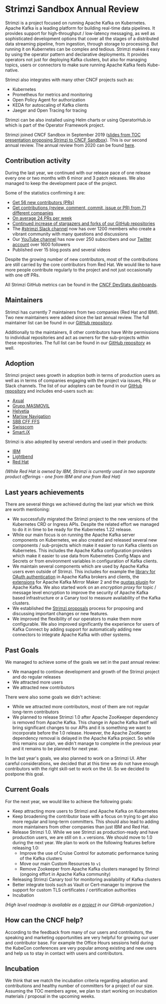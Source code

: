 # Strimzi Sandbox Annual Review

Strimzi is a project focused on running Apache Kafka on Kubernetes. Apache Kafka is a leading platform for building real-time data pipelines. It provides support for high-throughput / low-latency messaging, as well as sophisticated development options that cover all the stages of a distributed data streaming pipeline, from ingestion, through storage to processing. But running it on Kubernetes can be complex and tedious. Strimzi makes it easy by using the operator pattern and declarative deployments. It provides operators not just for deploying Kafka clusters, but also for managing topics, users or connectors to make sure running Apache Kafka feels Kube-native.

Strimzi also integrates with many other CNCF projects such as:
* Kubernetes
* Prometheus for metrics and monitoring
* Open Policy Agent for authorization
* KEDA for autoscaling of Kafka clients
* Jaeger and Open Tracing for tracing

Strimzi can be also installed using Helm charts or using OperatorHub.io which is part of the Operator Framework project.

Strimzi joined CNCF Sandbox in September 2019 ([slides from TOC presentation proposing Strimzi to CNCF Sandbox](https://docs.google.com/presentation/d/1bijEpuwaaa6jR1D5PAjyW731-j6Xc1TFHJuUh_FwwK8/edit#slide=id.g5628e016b1_46_346)). This is our second annual review. The annual review from 2020 can be found [here](https://github.com/cncf/toc/blob/main/reviews/2020-strimzi-annual.md).

## Contribution activity

During the last year, we continued with our release pace of one release every one or two months with 6 minor and 3 patch releases. We also managed to keep the development pace of the project.

Some of the statistics confirming it are:
* [Get 56 new contributors (PRs)](https://strimzi.devstats.cncf.io/d/52/new-contributors-table?orgId=1&from=now-1y&to=now)
* [Get contributions (review, comment, commit, issue or PR) from 71 different companies](https://strimzi.devstats.cncf.io/d/5/companies-table?orgId=1&var-period_name=Last%20year&var-metric=contributions)
* [On average 24 PRs per week](https://strimzi.devstats.cncf.io/d/15/new-prs-in-repository-groups?orgId=1&from=now-1y&to=now)
* [Continued increase of stargazers and forks of our GitHub repositories](https://strimzi.devstats.cncf.io/d/3/stars-and-forks-by-repository?orgId=1&from=now-1y&to=now)
* The [#strimzi Slack channel](https://cloud-native.slack.com/archives/CMH3Q3SNP) now has over 1200 members who create a vibrant community with many questions and discussions
* Our [YouTube channel](https://www.youtube.com/c/Strimzi) has now over 250 subscribers and our [Twitter account](https://twitter.com/strimziio) over 1600 followers
* Published over 15 blog posts and several videos

Despite the growing number of new contributors, most of the contributions are still carried by the core contributors from Red Hat. We would like to have more people contribute regularly to the project and not just occasionally with one off PRs.

All Strimzi GitHub metrics can be found in the [CNCF DevStats dashboards](https://strimzi.devstats.cncf.io/d/8/dashboards).

## Maintainers

Strimzi has currently 7 maintainers from two companies (Red Hat and IBM). Two new maintainers were added since the last annual review. The full maintainer list can be found in our [GitHub repository](https://github.com/strimzi/governance/blob/master/MAINTAINERS).

Additionally to the maintainers, 8 other contributors have _Write_ permissions to individual repositories and act as owners for the sub-projects within these repositories. The full list can be found in our [GitHub repository](https://github.com/strimzi/governance/blob/main/COMPONENT-OWNERS) as well.

## Adoption

Strimzi project sees growth in adoption both in terms of production users as well as in terms of companies engaging with the project via issues, PRs or Slack channels. The list of our adopters can be found in our [GitHub repository](https://github.com/strimzi/strimzi-kafka-operator/blob/master/ADOPTERS.md) and includes end-users such as:

* [Axual](https://axual.com/)
* [Grupo MASMOVIL](https://www.grupomasmovil.com/)
* [Helvetia](https://helvetia.com/)
* [Marlow Navigation](https://marlow-navigation.com/)
* [SBB CFF FFS](https://www.sbb.ch/en/home.html)
* [Swisscom](https://www.swisscom.ch/)
* [Smart.iX](https://smart-ix.ai/)

Strimzi is also adopted by several vendors and used in their products:
* [IBM](https://www.ibm.com/cloud/event-streams)
* [Lightbend](https://cloudflow.io/)
* [Red Hat](https://www.redhat.com/en/resources/amq-streams-datasheet)

_(While Red Hat is owned by IBM, Strimzi is currently used in two separate product offerings - one from IBM and one from Red Hat)_

## Last years achievements

There are several things we achieved during the last year which we think are worth mentioning:
* We successfully migrated the Strimzi project to the new versions of the Kubernetes CRD or Ingress APIs. Despite the related effort we managed to do it in time to be ready for the Kubernetes 1.22 release.
* While our main focus is on running the Apache Kafka server components on Kubernetes, we also created and released several new components / sub-projects which make it easier to run Kafka clients on Kubernetes. This includes the Apache Kafka configuration providers which make it easier to use data from Kubernetes Config Maps and Secrets or from environment variables in configuration of Kafka clients.
* We maintain several components which are used by Apache Kafka users even outside of Strimzi. This includes for example the [library for OAuth authentication](https://github.com/strimzi/strimzi-kafka-oauth) in Apache Kafka brokers and clients, the [extensions](https://github.com/strimzi/mirror-maker-2-extensions) for Apache Kafka Mirror Maker 2 and the [quotas plugin](https://github.com/strimzi/kafka-quotas-plugin) for Apache Kafka. We also started work on an _encryption proxy_ for topic / message level encryption to improve the security of Apache Kafka based infrastructure or a Canary tool to measure availability of the Kafka clusters.
* We established the [Strimzi proposals](https://github.com/strimzi/proposals) process for proposing and discussing important changes or new features.
* We improved the flexibility of our operators to make them more configurable. We also improved significantly the experience for users of Kafka Connect by adding support for automatically adding new connectors to integrate Apache Kafka with other systems.

## Past Goals

We managed to achieve some of the goals we set in the past annual review:
* We managed to continue development and growth of the Strimzi project and do regular releases
* We attracted more users
* We attracted new contributors

There were also some goals we didn't achieve:
* While we attracted more contributors, most of them are not regular long-term contributors
* We planned to release Strimzi 1.0 after Apache ZooKeeper dependency is removed from Apache Kafka. This change in Apache Kafka itself will bring significant changes to our APIs and it is something we want to incorporate before the 1.0 release. However, the Apache ZooKeeper dependency removal is delayed in the Apache Kafka project. So while this remains our plan, we didn't manage to complete in the previous year and it remains to be planned for next year.

In the last year's goals, we also planned to work on a Strimzi UI. After careful considerations, we decided that at this time we do not have enough contributors with the right skill-set to work on the UI. So we decided to postpone this goal.

## Current Goals

For the next year, we would like to achieve the following goals:
* Keep attracting more users to Strimzi and Apache Kafka on Kubernetes
* Keep broadening the contributor base with a focus on trying to get also more regular and long-term committers. This should also lead to adding more maintainers from other companies than just IBM and Red Hat.
* Release Strimzi 1.0. While we see Strimzi as production-ready and have production users, we are still on `0.x` versions. We should move to 1.0 during the next year. We plan to work on the following features before releasing 1.0:
    * Improve the use of Cruise Control for automatic performance tuning of the Kafka clusters
    * Move our main Custom Resources to `v1`
    * Remove Zookeeper from Apache Kafka clusters managed by Strimzi (ongoing effort in Apache Kafka community)
* Releasing Strimzi Canary tool for monitoring availability of Kafka clusters
* Better integrate tools such as Vault or Cert-manager to improve the support for custom TLS certificates / certification authorities
* Incubation

_(High level roadmap is available as a [project](https://github.com/orgs/strimzi/projects/1) in our GitHub organization.)_

## How can the CNCF help?

According to the feedback from many of our users and contributors, the speaking and marketing opportunities are very helpful for growing our user and contributor base. For example the Office Hours sessions held during the KubeCon conferences are very popular among existing and new users and help us to stay in contact with users and contributors.

## Incubation

We think that we match the incubation criteria regarding adoption and contributions and healthy number of committers for a project of our size. Assuming the TOC members agree, we plan to start working on incubation materials / proposal in the upcoming weeks.
